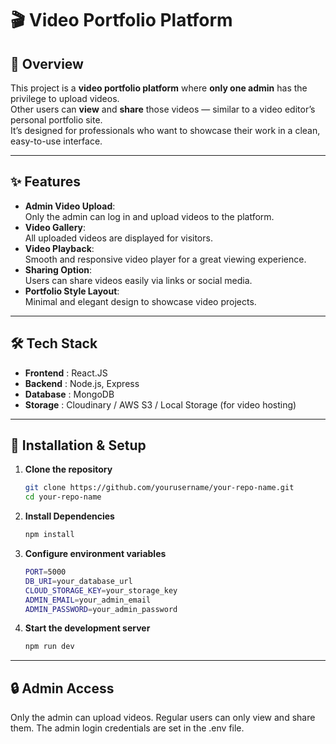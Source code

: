 # 🎬 Video Portfolio Platform  

## 📌 Overview  
This project is a **video portfolio platform** where **only one admin** has the privilege to upload videos.  
Other users can **view** and **share** those videos — similar to a video editor’s personal portfolio site.  
It’s designed for professionals who want to showcase their work in a clean, easy-to-use interface.  

---

## ✨ Features  
- **Admin Video Upload**:  
  Only the admin can log in and upload videos to the platform.  
- **Video Gallery**:  
  All uploaded videos are displayed for visitors.  
- **Video Playback**:  
  Smooth and responsive video player for a great viewing experience.  
- **Sharing Option**:  
  Users can share videos easily via links or social media.  
- **Portfolio Style Layout**:  
  Minimal and elegant design to showcase video projects.  

---

## 🛠️ Tech Stack  
- **Frontend** : React.JS 
- **Backend** : Node.js, Express 
- **Database** : MongoDB
- **Storage** : Cloudinary / AWS S3 / Local Storage (for video hosting)  

---

## 🚀 Installation & Setup  

1. **Clone the repository**  
   ```bash
   git clone https://github.com/yourusername/your-repo-name.git
   cd your-repo-name
2. **Install Dependencies**
    ```bash
    npm install
3. **Configure environment variables**
    ```bash
    PORT=5000
    DB_URI=your_database_url
    CLOUD_STORAGE_KEY=your_storage_key
    ADMIN_EMAIL=your_admin_email
    ADMIN_PASSWORD=your_admin_password
4. **Start the development server**
    ```bash 
    npm run dev

---

## 🔒 Admin Access
Only the admin can upload videos. Regular users can only view and share them.
The admin login credentials are set in the .env file.
